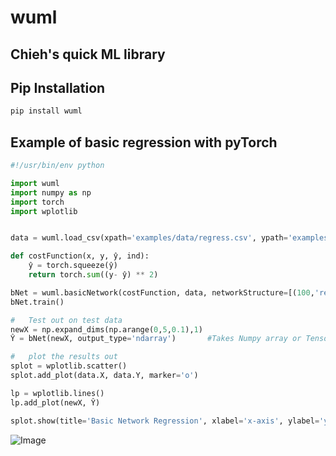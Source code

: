 # wuml
## Chieh's quick ML library
## Pip Installation
```sh
pip install wuml
```

## Example of basic regression with pyTorch 
```python
#!/usr/bin/env python

import wuml
import numpy as np
import torch
import wplotlib


data = wuml.load_csv(xpath='examples/data/regress.csv', ypath='examples/data/regress_label.csv', batch_size=20)

def costFunction(x, y, ŷ, ind):
	ŷ = torch.squeeze(ŷ)
	return torch.sum((y- ŷ) ** 2)	

bNet = wuml.basicNetwork(costFunction, data, networkStructure=[(100,'relu'),(100,'relu'),(1,'none')], max_epoch=500, learning_rate=0.001)
bNet.train()

#	Test out on test data
newX = np.expand_dims(np.arange(0,5,0.1),1)
Ŷ = bNet(newX, output_type='ndarray')		#Takes Numpy array or Tensor as input and outputs a Tensor

#	plot the results out
splot = wplotlib.scatter()
splot.add_plot(data.X, data.Y, marker='o')

lp = wplotlib.lines()	
lp.add_plot(newX, Ŷ)

splot.show(title='Basic Network Regression', xlabel='x-axis', ylabel='y-axis')

```
![Image](https://github.com/endsley/wuML/blob/main/img/Regression.png?raw=true)


